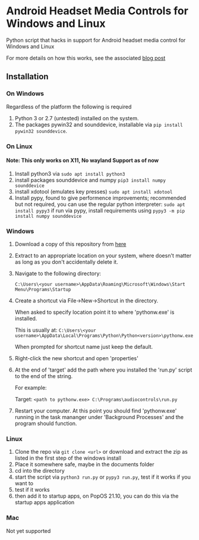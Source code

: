 # Android Headset Media Controls for Windows and Linux
Python script that hacks in support for Android headset media control for Windows and Linux

For more details on how this works, see the associated [blog post](http://www.roligheten.no/blog/programming/2018/07/02/media-controls-windows.html)

## Installation

### On Windows
Regardless of the platform the following is required
1. Python 3 or 2.7 (untested) installed on the system.
2. The packages pywin32 and sounddevice, installable via `pip install pywin32 sounddevice`.
### On Linux
#### Note: This only works on X11, No wayland Support as of now
1. Install python3 via `sudo apt install python3`
2. install packages sounddevice and numpy `pip3 install numpy sounddevice`
3. install xdotool (emulates key presses) `sudo apt install xdotool`
4. Install pypy, found to give performence improvements; recommended but not required, you can use the regular python interpreter: `sudo apt install pypy3`
if run via pypy, install requirements using `pypy3 -m pip install numpy sounddevice`

### Windows
1. Download a copy of this repository from [here](https://github.com/Catuna/AndroidMediaControlsWindows/archive/master.zip)
2. Extract to an appropriate location on your system, where doesn't matter as long as you don't accidentally delete it.
3. Navigate to the following directory:

    `C:\Users\<your username>\AppData\Roaming\Microsoft\Windows\Start Menu\Programs\Startup`
4. Create a shortcut via File->New->Shortcut in the directory.

   When asked to specify location point it to where 'pythonw.exe' is installed.
   
   This is usually at:
   `C:\Users\<your username>\AppData\Local\Programs\Python\Python<version>\pythonw.exe`
   
   When prompted for shortcut name just keep the default.
5. Right-click the new shortcut and open 'properties'
6. At the end of 'target' add the path where you installed the 'run.py' script to the end of the string.
   
   For example:
   
   Target: `<path to pythonw.exe> C:\Programs\audiocontrols\run.py`
   
7. Restart your computer. At this point you should find 'pythonw.exe' running in the task mananger under 'Background Processes' and the program should function.

### Linux

1. Clone the repo via `git clone <url>` or download and extract the zip as listed in the first step of the windows install
2. Place it somewhere safe, maybe in the documents folder
3. cd into the directory
4. start the script via `python3 run.py` or `pypy3 run.py`, test if it works if you want to
5. test if it works
6. then add it to startup apps, on PopOS 21.10, you can do this via the startup apps application

### Mac
Not yet supported


